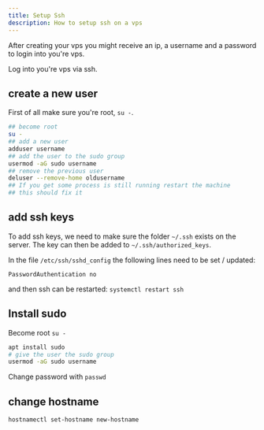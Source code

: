 ```yaml
---
title: Setup Ssh
description: How to setup ssh on a vps
---
```


After creating your vps you might receive an ip, a username and a password to login into you're vps.

Log into you're vps via ssh.

## create a new user
First of all make sure you're root, `su -`.
```bash
## become root
su -
## add a new user
adduser username
## add the user to the sudo group
usermod -aG sudo username
## remove the previous user
deluser --remove-home oldusername
## If you get some process is still running restart the machine
## this should fix it
```

## add ssh keys
To add ssh keys, we need to make sure the folder `~/.ssh` exists on the server. The key can then be added to `~/.ssh/authorized_keys`.

In the file `/etc/ssh/sshd_config` the following lines need to be set / updated:
```
PasswordAuthentication no
```
and then ssh can be restarted: `systemctl restart ssh`

## Install sudo
Become root `su -`


```bash
apt install sudo
# give the user the sudo group
usermod -aG sudo username
```

Change password with `passwd`

## change hostname
`hostnamectl set-hostname new-hostname`